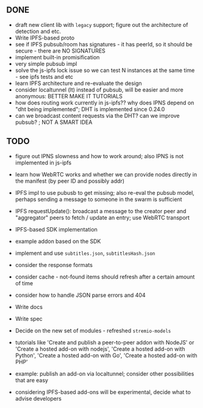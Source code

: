 ## DONE

* draft new client lib with `legacy` support; figure out the architecture of detection and etc.
* Write IPFS-based proto
* see if IPFS pubsub/room has signatures - it has peerId, so it should be secure - there are NO SIGNATURES
* implement built-in promisification
* very simple pubsub impl
* solve the js-ipfs lock issue so we can test N instances at the same time - see ipfs tests and etc
* learn IPFS architecture and re-evaluate the design
* consider localtunnel (lt) instead of pubsub, will be easier and more anonymous: BETTER MAKE IT TUTORIALS
* how does routing work currently in js-ipfs?? why does IPNS depend on "dht being implemented"; DHT is implemented since 0.24.0
* can we broadcast content requests via the DHT? can we improve pubsub? ; NOT A SMART IDEA

## TODO

* figure out IPNS slowness and how to work around; also IPNS is not implemented in js-ipfs
* learn how WebRTC works and whether we can provide nodes directly in the manifest (by peer ID and possibly addr)
* IPFS impl to use pubusb to get missing; also re-eval the pubsub model, perhaps sending a message to someone in the swarm is sufficient

* IPFS requestUpdate(): broadcast a message to the creator peer and "aggregator" peers to fetch / update an entry; use WebRTC transport
* IPFS-based SDK implementation
* example addon based on the SDK
* implement and use `subtitles.json`, `subtitlesHash.json`
* consider the response formats
* consider cache - not-found items should refresh after a certain amount of time
* consider how to handle JSON parse errors and 404
* Write docs
* Write spec
* Decide on the new set of modules - refreshed `stremio-models`
* tutorials like 'Create and publish a peer-to-peer addon with NodeJS' or 'Create a hosted add-on with nodejs', 'Create a hosted add-on with Python', 'Create a hosted add-on with Go', 'Create a hosted add-on with PHP'
* example: publish an add-on via localtunnel; consider other possibilities that are easy
* considering IPFS-based add-ons will be experimental, decide what to advise developers

